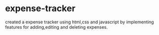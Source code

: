 # expense-tracker
created a expense tracker using html,css and javascript by implementing features for adding,editing and deleting expenses.
